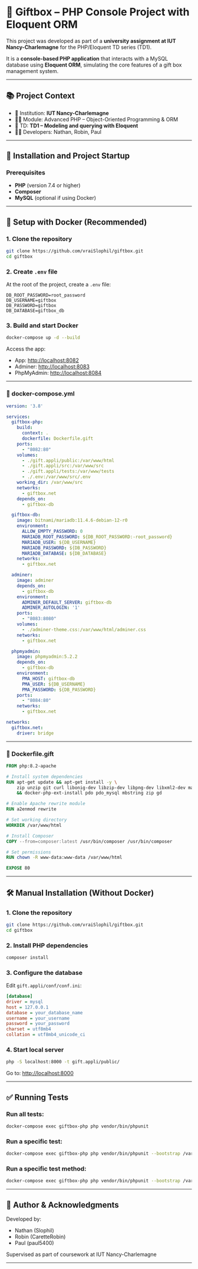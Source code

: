 # 🎁 Giftbox – PHP Console Project with Eloquent ORM

This project was developed as part of a **university assignment at IUT Nancy-Charlemagne** for the PHP/Eloquent TD series (TD1).

It is a **console-based PHP application** that interacts with a MySQL database using **Eloquent ORM**, simulating the core features of a gift box management system.

---

## 📚 Project Context

- 📍 Institution: **IUT Nancy-Charlemagne**
- 🧑‍🏫 Module: Advanced PHP – Object-Oriented Programming & ORM
- 📘 TD: **TD1 – Modeling and querying with Eloquent**
- 🧑‍💻 Developers: Nathan, Robin, Paul

---

## 🚀 Installation and Project Startup

### Prerequisites
- **PHP** (version 7.4 or higher)
- **Composer**
- **MySQL** (optional if using Docker)

---

## 🐳 Setup with Docker (Recommended)

### 1. Clone the repository
```bash
git clone https://github.com/vraiSlophil/giftbox.git
cd giftbox
```

### 2. Create `.env` file
At the root of the project, create a `.env` file:
```env
DB_ROOT_PASSWORD=root_password
DB_USERNAME=giftbox
DB_PASSWORD=giftbox
DB_DATABASE=giftbox_db
```

### 3. Build and start Docker
```bash
docker-compose up -d --build
```

Access the app:
- App: [http://localhost:8082](http://localhost:8082)
- Adminer: [http://localhost:8083](http://localhost:8083)
- PhpMyAdmin: [http://localhost:8084](http://localhost:8084)

---

### 📄 docker-compose.yml

```yaml
version: '3.8'

services:
  giftbox-php:
    build:
      context: .
      dockerfile: Dockerfile.gift
    ports:
      - "8082:80"
    volumes:
      - ./gift.appli/public:/var/www/html
      - ./gift.appli/src:/var/www/src
      - ./gift.appli/tests:/var/www/tests
      - ./.env:/var/www/src/.env
    working_dir: /var/www/src
    networks:
      - giftbox.net
    depends_on:
      - giftbox-db

  giftbox-db:
    image: bitnami/mariadb:11.4.6-debian-12-r0
    environment:
      ALLOW_EMPTY_PASSWORD: 0
      MARIADB_ROOT_PASSWORD: ${DB_ROOT_PASSWORD:-root_password}
      MARIADB_USER: ${DB_USERNAME}
      MARIADB_PASSWORD: ${DB_PASSWORD}
      MARIADB_DATABASE: ${DB_DATABASE}
    networks:
      - giftbox.net

  adminer:
    image: adminer
    depends_on:
      - giftbox-db
    environment:
      ADMINER_DEFAULT_SERVER: giftbox-db
      ADMINER_AUTOLOGIN: '1'
    ports:
      - "8083:8080"
    volumes:
      - ./adminer-theme.css:/var/www/html/adminer.css
    networks:
      - giftbox.net

  phpmyadmin:
    image: phpmyadmin:5.2.2
    depends_on:
      - giftbox-db
    environment:
      PMA_HOST: giftbox-db
      PMA_USER: ${DB_USERNAME}
      PMA_PASSWORD: ${DB_PASSWORD}
    ports:
      - "8084:80"
    networks:
      - giftbox.net

networks:
  giftbox.net:
    driver: bridge
```

---

### 📄 Dockerfile.gift

```Dockerfile
FROM php:8.2-apache

# Install system dependencies
RUN apt-get update && apt-get install -y \
    zip unzip git curl libonig-dev libzip-dev libpng-dev libxml2-dev mariadb-client \
    && docker-php-ext-install pdo pdo_mysql mbstring zip gd

# Enable Apache rewrite module
RUN a2enmod rewrite

# Set working directory
WORKDIR /var/www/html

# Install Composer
COPY --from=composer:latest /usr/bin/composer /usr/bin/composer

# Set permissions
RUN chown -R www-data:www-data /var/www/html

EXPOSE 80
```

---

## 🛠️ Manual Installation (Without Docker)

### 1. Clone the repository
```bash
git clone https://github.com/vraiSlophil/giftbox.git
cd giftbox
```

### 2. Install PHP dependencies
```bash
composer install
```

### 3. Configure the database
Edit `gift.appli/conf/conf.ini`:

```ini
[database]
driver = mysql
host = 127.0.0.1
database = your_database_name
username = your_username
password = your_password
charset = utf8mb4
collation = utf8mb4_unicode_ci
```

### 4. Start local server
```bash
php -S localhost:8000 -t gift.appli/public/
```

Go to: [http://localhost:8000](http://localhost:8000)

---

## ✅ Running Tests

### Run all tests:
```bash
docker-compose exec giftbox-php php vendor/bin/phpunit
```

### Run a specific test:
```bash
docker-compose exec giftbox-php php vendor/bin/phpunit --bootstrap /var/www/tests/bootstrap.php /var/www/tests/ExampleTest.php
```

### Run a specific test method:
```bash
docker-compose exec giftbox-php php vendor/bin/phpunit --bootstrap /var/www/tests/bootstrap.php --filter=testMethodName /var/www/tests/ExampleTest.php
```

---

## 📄 Author & Acknowledgments

Developed by:
- Nathan (Slophil)
- Robin (CaretteRobin)
- Paul (paul5400)

Supervised as part of coursework at IUT Nancy-Charlemagne

---

